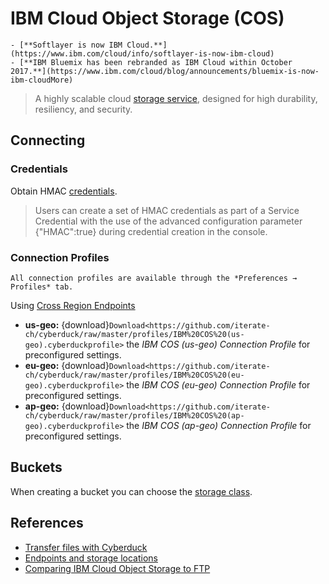 IBM Cloud Object Storage (COS)
====

```{attention}
- [**Softlayer is now IBM Cloud.**](https://www.ibm.com/cloud/info/softlayer-is-now-ibm-cloud)
- [**IBM Bluemix has been rebranded as IBM Cloud within October 2017.**](https://www.ibm.com/cloud/blog/announcements/bluemix-is-now-ibm-cloudMore)
```

> A highly scalable cloud [storage service](https://www.ibm.com/cloud/object-storage), designed for high durability, resiliency, and security.

## Connecting

### Credentials

Obtain HMAC [credentials](https://cloud.ibm.com/docs/cloud-object-storage?topic=cloud-object-storage-uhc-hmac-credentials-main).

> Users can create a set of HMAC credentials as part of a Service Credential with the use of the advanced configuration parameter {"HMAC":true} during credential creation in the console.

### Connection Profiles

```{Note}
All connection profiles are available through the *Preferences → Profiles* tab.
```

Using [Cross Region Endpoints](https://cloud.ibm.com/docs/cloud-object-storage?topic=cloud-object-storage-endpoints)

- **us-geo:** {download}`Download<https://github.com/iterate-ch/cyberduck/raw/master/profiles/IBM%20COS%20(us-geo).cyberduckprofile>` the *IBM COS (us-geo) Connection Profile* for preconfigured settings.
- **eu-geo:** {download}`Download<https://github.com/iterate-ch/cyberduck/raw/master/profiles/IBM%20COS%20(eu-geo).cyberduckprofile>` the *IBM COS (eu-geo) Connection Profile* for preconfigured settings.
- **ap-geo:** {download}`Download<https://github.com/iterate-ch/cyberduck/raw/master/profiles/IBM%20COS%20(ap-geo).cyberduckprofile>` the *IBM COS (ap-geo) Connection Profile* for preconfigured settings.

## Buckets
When creating a bucket you can choose the [storage class](https://cloud.ibm.com/docs/cloud-object-storage?topic=cloud-object-storage-classes).

## References
- [Transfer files with Cyberduck](https://cloud.ibm.com/docs/services/cloud-object-storage/tutorials?topic=cloud-object-storage-cyberduck)
- [Endpoints and storage locations](https://cloud.ibm.com/docs/cloud-object-storage?topic=cloud-object-storage-endpoints#endpoints)
- [Comparing IBM Cloud Object Storage to FTP](https://cloud.ibm.com/docs/cloud-object-storage?topic=cloud-object-storage-compare-ftp)